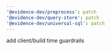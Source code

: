 ```yaml
---
'@evidence-dev/preprocess': patch
'@evidence-dev/query-store': patch
'@evidence-dev/universal-sql': patch
---
```


add client/build time guardrails
